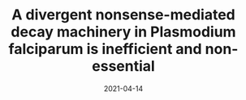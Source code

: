 ---
title: "A divergent nonsense-mediated decay machinery in Plasmodium falciparum is inefficient and non-essential"
collection: publications
permalink: /publication/2021-functional-characterization
excerpt:
date: 2021-04-14
venue: 'bioRxiv'
teaser:
code: 'https://gitlab.com/e.mchugh/nmd-paper'
paperurl: '/files/2021-04-14-a-divergent-nonsense.pdf'
link: 'https://doi.org/10.1101/2021.04.14.439394'
citation: '<b>McHugh E</b>, Bulloch MS, Batinovic S, Sarna DK, Ralph SA. 2021. &quot;A divergent nonsense-mediated decay machinery in Plasmodium falciparum is inefficient and non-essential.&quot; <i>bioRxiv</i>. (Preprint).'
---